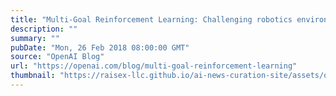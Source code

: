 ```yaml
---
title: "Multi-Goal Reinforcement Learning: Challenging robotics environments and request for research"
description: ""
summary: ""
pubDate: "Mon, 26 Feb 2018 08:00:00 GMT"
source: "OpenAI Blog"
url: "https://openai.com/blog/multi-goal-reinforcement-learning"
thumbnail: "https://raisex-llc.github.io/ai-news-curation-site/assets/openai_logo.png"
---
```


